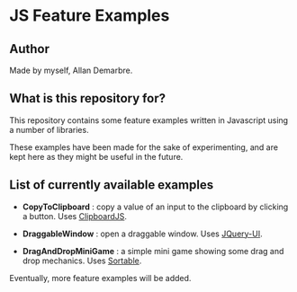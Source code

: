 # JS Feature Examples #

## Author ##

Made by myself, Allan Demarbre.

## What is this repository for? ##

This repository contains some feature examples written in Javascript using a number of libraries.

These examples have been made for the sake of experimenting, and are kept here as they might be useful in the future.

## List of currently available examples ##

* __CopyToClipboard__ : copy a value of an input to the clipboard by clicking a button. Uses [ClipboardJS](https://clipboardjs.com/).

* __DraggableWindow__ : open a draggable window. Uses [JQuery-UI](https://jqueryui.com/).

* __DragAndDropMiniGame__ : a simple mini game showing some drag and drop mechanics. Uses [Sortable](https://rubaxa.github.io/Sortable/).

Eventually, more feature examples will be added.
